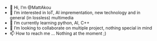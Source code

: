 - 👋 Hi, I’m @MattAkou
- 👀 I’m interested in IoT, AI imprementation, new technology and in general (in lossless) multimedia
- 🌱 I’m currently learning python, AI, C++
- 💞️ I’m looking to collaborate on multiple project, nothing special in mind
- 📫 How to reach me ... Nothing at the moment ;)

<!---
MattAkou/MattAkou is a ✨ special ✨ repository because its `README.md` (this file) appears on your GitHub profile.
You can click the Preview link to take a look at your changes.
--->

